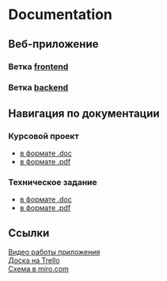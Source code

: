 # Documentation

<h2>Веб-приложение</h2>
  <h3>Ветка <a href="https://github.com/MarketVSU/Frontend">frontend</a></h3>
  <h3>Ветка <a href="https://github.com/MarketVSU/Backend">backend</a></h3>

<h2>Навигация по документации</h2>
  <h3>Курсовой проект</h3>
  <ul>
    <li><a href="https://github.com/MarketVSU/Documentation/blob/master/Курсовой%20проект.docx">в формате .doc</a></li>
    <li><a href="https://github.com/MarketVSU/Documentation/blob/master/Курсовой%20проект.pdf">в формате .pdf</a></li>
  </ul>
  <h3>Техническое задание</h3>
  <ul>
    <li><a href="https://github.com/MarketVSU/Documentation/blob/master/Tekhnicheskoe_zadanie.docx">в формате .doc</a></li>
    <li><a href="https://github.com/MarketVSU/Documentation/blob/master/Tekhnicheskoe_zadanie.pdf">в формате .pdf</a></li>
  </ul>
<h2>Ссылки</h2>
  <a href="https://drive.google.com/drive/folders/1grIZKJconX_-G6X9oxvM-M8z65yoX4Mv?usp=sharing">Видео работы приложения</a><br>
  <a href="https://trello.com/b/OvZapIpQ/clothing-store">Доска на Trello</a><br>
  <a href="https://miro.com/app/board/o9J_kuka3ho=/">Схема в miro.com</a><br>
  <a href="http://31.31.196.61/"></a><br>
